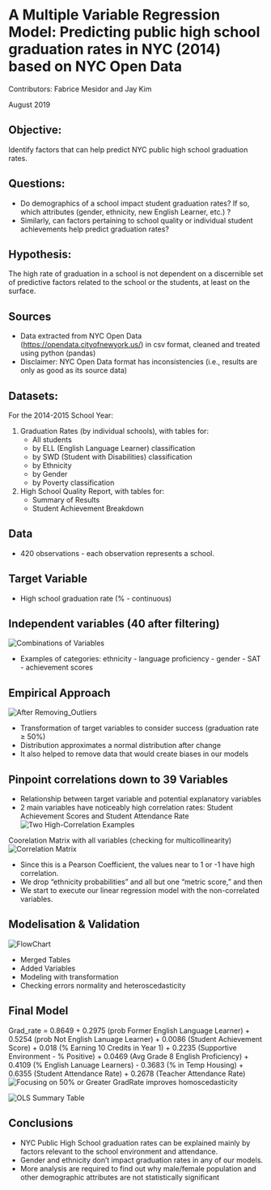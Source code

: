# A Multiple Variable Regression Model: Predicting public high school graduation rates in NYC (2014) based on NYC Open Data
Contributors: Fabrice Mesidor and Jay Kim

August 2019

## Objective:
Identify factors that can help predict NYC public high school graduation rates.

## Questions:
 * Do demographics of a school impact student graduation rates?  If so, which attributes (gender, ethnicity, new English Learner, etc.) ?
 * Similarly, can factors pertaining to school quality or individual student achievements help predict graduation rates?

## Hypothesis:
The high rate of graduation in a school is not dependent on a discernible set of predictive factors related to the school or the students, at least on the surface.

## Sources
 * Data extracted from NYC Open Data (https://opendata.cityofnewyork.us/) in csv format, cleaned and treated using python (pandas)
 * Disclaimer: NYC Open Data format has inconsistencies (i.e., results are only as good as its source data)

## Datasets:
For the 2014-2015 School Year:
1) Graduation Rates (by individual schools), with tables for:
   * All students
   * by ELL (English Language Learner) classification
   * by SWD (Student with Disabilities) classification
   * by Ethnicity
   * by Gender
   * by Poverty classification
2) High School Quality Report, with tables for:
   * Summary of Results
   * Student Achievement Breakdown

## Data
 * 420 observations - each observation represents a school.

## Target Variable
 * High school graduation rate (% - continuous)

## Independent variables (40 after filtering)
![Combinations of Variables](/Images/PairPlots.jpg "QuickView of Pairplots")
 * Examples of categories: ethnicity - language proficiency - gender - SAT - achievement scores

## Empirical Approach
![After Removing_Outliers](Images/Before_After.jpg "Removed Outliers")
 * Transformation of target variables to consider success 
(graduation rate ≥ 50%)
 * Distribution approximates a normal distribution after change
 * It also helped to remove data that would create biases in our models

## Pinpoint correlations down to 39 Variables
 * Relationship between target variable and potential explanatory variables
 * 2 main variables have noticeably high correlation rates: Student Achievement Scores and Student Attendance Rate
![Two High-Correlation Examples](Images/BestTwoExamples.jpg "Two High Correlations")

Coorelation Matrix with all variables (checking for multicollinearity)
![Correlation Matrix](/Images/MultiCollinearity.jpg "Multicollinearity Check")
 * Since this is a Pearson Coefficient, the values near to 1 or -1 have high correlation. 
 * We drop “ethnicity probabilities” and all but one “metric score,” and then
 * We start to execute our linear regression model with the non-correlated variables.

## Modelisation & Validation
![FlowChart](/Images/TableFlowChart.jpg "Modelisation and Validation")

 * Merged Tables
 * Added Variables
 * Modeling with transformation
 * Checking errors normality and heteroscedasticity

## Final Model
Grad_rate = 0.8649 + 0.2975 (prob Former English Language Learner) + 0.5254 (prob Not English Lanuage Learner) + 0.0086 (Student Achievement Score) + 0.018 (% Earning 10 Credits in Year 1) + 0.2235 (Supportive Environment - % Positive) + 0.0469 (Avg Grade 8 English Proficiency) + 0.4109 (% English Lanuage Learners) - 0.3683 (% in Temp Housing) + 0.6355 (Student Attendance Rate) + 0.2678 (Teacher Attendance Rate)
![Focusing on 50% or Greater GradRate improves homoscedasticity](/Images/LinearRegressionAssumptions.jpg "Assumptions")


![OLS Summary Table](/Images/OLS_Results.jpg "OrdinaryLeastSquares")
## Conclusions
* NYC Public High School graduation rates can be explained mainly by factors relevant to the school environment and attendance.
 * Gender and ethnicity don’t impact graduation rates in any of our models.
 * More analysis are required to find out why male/female population and other demographic attributes are not statistically significant
